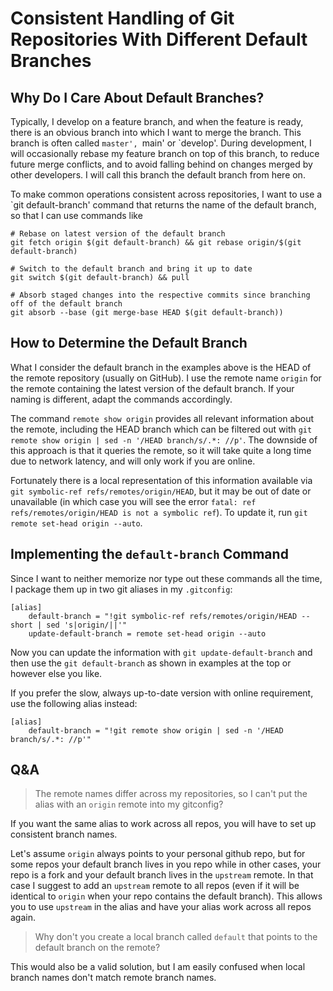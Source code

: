 # Consistent Handling of Git Repositories With Different Default Branches

## Why Do I Care About Default Branches?

Typically, I develop on a feature branch, and when the feature is ready, there is an obvious branch into which I want to merge the branch. This branch is often called `master', `main' or `develop'. During development, I will occasionally rebase my feature branch on top of this branch, to reduce future merge conflicts, and to avoid falling behind on changes merged by other developers. I will call this branch the default branch from here on.

To make common operations consistent across repositories, I want to use a `git default-branch' command that returns the name of the default branch, so that I can use commands like

```
# Rebase on latest version of the default branch
git fetch origin $(git default-branch) && git rebase origin/$(git default-branch)

# Switch to the default branch and bring it up to date
git switch $(git default-branch) && pull

# Absorb staged changes into the respective commits since branching off of the default branch
git absorb --base (git merge-base HEAD $(git default-branch))
```

## How to Determine the Default Branch

What I consider the default branch in the examples above is the HEAD of the remote repository (usually on GitHub). I use the remote name `origin` for the remote containing the latest version of the default branch. If your naming is different, adapt the commands accordingly.

The command `remote show origin` provides all relevant information about the remote, including the HEAD branch which can be filtered out with `git remote show origin | sed -n '/HEAD branch/s/.*: //p'`. The downside of this approach is that it queries the remote, so it will take quite a long time due to network latency, and will only work if you are online.

Fortunately there is a local representation of this information available via `git symbolic-ref refs/remotes/origin/HEAD`, but it may be out of date or unavailable (in which case you will see the error `fatal: ref refs/remotes/origin/HEAD is not a symbolic ref`). To update it, run `git remote set-head origin --auto`.

## Implementing the `default-branch` Command

Since I want to neither memorize nor type out these commands all the time, I package them up in two git aliases in my `.gitconfig`:

```
[alias]
	default-branch = "!git symbolic-ref refs/remotes/origin/HEAD --short | sed 's|origin/||'"
	update-default-branch = remote set-head origin --auto
```

Now you can update the information with `git update-default-branch` and then use the `git default-branch` as shown in examples at the top or however else you like.

If you prefer the slow, always up-to-date version with online requirement, use the following alias instead:

```
[alias]
	default-branch = "!git remote show origin | sed -n '/HEAD branch/s/.*: //p'"
```

## Q&A

> The remote names differ across my repositories, so I can't put the alias with an `origin` remote into my gitconfig?

If you want the same alias to work across all repos, you will have to set up consistent branch names.

Let's assume `origin` always points to your personal github repo, but for some repos your default branch lives in you repo while in other cases, your repo is a fork and your default branch lives in the `upstream` remote. In that case I suggest to add an `upstream` remote to all repos (even if it will be identical to `origin` when your repo contains the default branch). This allows you to use `upstream` in the alias and have your alias work across all repos again.

> Why don't you create a local branch called `default` that points to the default branch on the remote?

This would also be a valid solution, but I am easily confused when local branch names don't match remote branch names.

